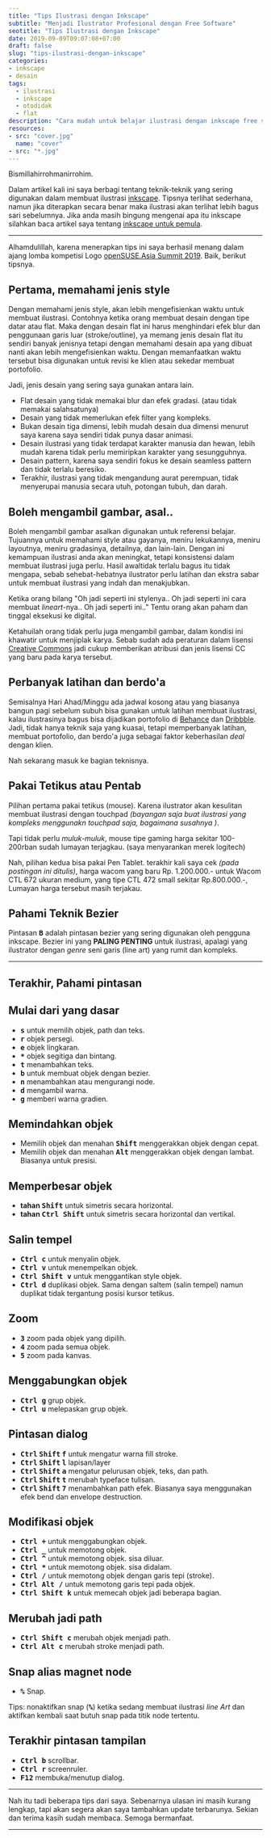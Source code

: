 ```yaml
---
title: "Tips Ilustrasi dengan Inkscape"
subtitle: "Menjadi Ilustrator Profesional dengan Free Software"
seotitle: "Tips Ilustrasi dengan Inkscape"
date: 2019-09-09T09:07:08+07:00
draft: false
slug: "tips-ilustrasi-dengan-inkscape"
categories:
- inkscape
- desain
tags:
  - ilustrasi
  - inkscape
  - otodidak
  - flat
description: "Cara mudah untuk belajar ilustrasi dengan inkscape free software."
resources:
- src: "cover.jpg"
  name: "cover"
- src: "*.jpg"
---
```


Bismillahirrohmanirrohim.

Dalam artikel kali ini saya berbagi tentang teknik-teknik yang sering digunakan dalam membuat ilustrasi [inkscape]. Tipsnya terlihat sederhana, namun jika diterapkan secara benar maka ilustrasi akan terlihat lebih bagus sari sebelumnya. Jika anda masih bingung mengenai apa itu inkscape silahkan baca artikel saya tentang [inkscape untuk pemula](/inkscape-untuk-pemula).

***

Alhamdulillah, karena menerapkan tips ini saya berhasil menang dalam ajang lomba kompetisi Logo [openSUSE.Asia Summit 2019](https://news.opensuse.org/2019/07/09/opensuse-asia-summit-2019-logo-competition-winner/). Baik, berikut tipsnya.

## **Pertama, memahami jenis style**

Dengan memahami jenis style, akan lebih mengefisienkan waktu untuk membuat ilustrasi. Contohnya ketika orang membuat desain dengan tipe datar atau flat. Maka dengan desain flat ini harus menghindari efek blur dan penggunaan garis luar (stroke/outline), ya memang jenis desain flat itu sendiri banyak jenisnya tetapi dengan memahami desain apa yang dibuat nanti akan lebih mengefisienkan waktu. Dengan memanfaatkan waktu tersebut bisa digunakan untuk revisi ke klien atau sekedar membuat portofolio.

Jadi, jenis desain yang sering saya gunakan antara lain.

- Flat desain yang tidak memakai blur dan efek gradasi. (atau tidak memakai salahsatunya)
- Desain yang tidak memerlukan efek filter yang kompleks.
- Bukan desain tiga dimensi, lebih mudah desain dua dimensi menurut saya karena saya sendiri tidak punya dasar animasi.
- Desain ilustrasi yang tidak terdapat karakter manusia dan hewan, lebih mudah karena tidak perlu memiripkan karakter yang sesungguhnya.
- Desain pattern, karena saya sendiri fokus ke desain seamless pattern dan tidak terlalu beresiko.
- Terakhir, ilustrasi yang tidak mengandung aurat perempuan, tidak menyerupai manusia secara utuh, potongan tubuh, dan darah.

## **Boleh mengambil gambar, asal..**

Boleh mengambil gambar asalkan digunakan untuk referensi belajar. Tujuannya untuk memahami style atau gayanya, meniru lekukannya, meniru layoutnya, meniru gradasinya, detailnya, dan lain-lain. Dengan ini kemampuan ilustrasi anda akan meningkat, tetapi konsistensi dalam membuat ilustrasi juga perlu. Hasil awaltidak terlalu bagus itu tidak mengapa, sebab sehebat-hebatnya ilustrator perlu latihan dan ekstra sabar untuk membuat ilustrasi yang indah dan menakjubkan.

Ketika orang bilang "Oh jadi seperti ini stylenya.. Oh jadi seperti ini cara membuat *lineart*-nya.. Oh jadi seperti ini.." Tentu orang akan paham dan tinggal eksekusi ke digital.

Ketahuilah orang tidak perlu juga mengambil gambar, dalam kondisi ini khawatir untuk menjiplak karya. Sebab sudah ada peraturan dalam lisensi [Creative Commons](/lisensi-creative-commons) jadi cukup memberikan atribusi dan jenis lisensi CC yang baru pada karya tersebut.

## **Perbanyak latihan dan berdo'a**

Semisalnya Hari Ahad/Minggu ada jadwal kosong atau yang biasanya bangun pagi sebelum subuh bisa gunakan untuk latihan membuat ilustrasi, kalau ilustrasinya bagus bisa dijadikan portofolio di [Behance] dan [Dribbble]. Jadi, tidak hanya teknik saja yang kuasai, tetapi memperbanyak latihan, membuat portofolio, dan berdo'a juga sebagai faktor keberhasilan *deal* dengan klien.

Nah sekarang masuk ke bagian teknisnya.

## **Pakai Tetikus atau Pentab**

Pilihan pertama pakai tetikus (mouse). Karena ilustrator akan kesulitan membuat ilustrasi dengan touchpad *(bayangan saja buat ilustrasi yang kompleks menggunakn touchpad saja, bagaimana susahnya )*.

Tapi tidak perlu *muluk-muluk*, mouse tipe gaming harga sekitar 100-200rban sudah lumayan terjagkau. (saya menyarankan merek logitech)

Nah, pilihan kedua bisa pakai Pen Tablet. terakhir kali saya cek *(pada postingan ini ditulis)*, harga wacom yang baru Rp. 1.200.000.- untuk Wacom CTL 672 ukuran medium, yang tipe CTL 472 small sekitar Rp.800.000.-, Lumayan harga tersebut masih terjakau.

## **Pahami Teknik Bezier**

Pintasan **<kbd>B</kbd>** adalah pintasan bezier yang sering digunakan oleh pengguna inkscape. Bezier ini yang **PALING PENTING** untuk ilustrasi, apalagi yang ilustrator dengan *genre* seni garis (line art) yang rumit dan kompleks.

***

## **Terakhir, Pahami pintasan**

## Mulai dari yang dasar

* **<kbd>s</kbd>** untuk memilih objek, path dan teks.
* **<kbd>r</kbd>** objek persegi.
* **<kbd>e</kbd>** objek lingkaran.
* **<kbd>*</kbd>** objek segitiga dan bintang.
* **<kbd>t</kbd>** menambahkan teks.
* **<kbd>b</kbd>** untuk membuat objek dengan bezier.
* **<kbd>n</kbd>** menambahkan atau mengurangi node.
* **<kbd>d</kbd>** mengambil warna.
* **<kbd>g</kbd>** memberi warna gradien.

## Memindahkan objek

* Memilih objek dan menahan **<kbd>Shift</kbd>** menggerakkan objek dengan cepat.
* Memilih objek dan menahan **<kbd>Alt</kbd>** menggerakkan objek dengan lambat. Biasanya untuk presisi.

## Memperbesar objek

* **tahan <kbd>Shift<kbd>** untuk simetris secara horizontal.
* **tahan <kbd><kbd>Ctrl</kbd> <kbd>Shift</kbd></kbd>** untuk simetris secara horizontal dan vertikal.

## Salin tempel

* **<kbd><kbd>Ctrl</kbd> <kbd>c</kbd></kbd>** untuk menyalin objek.
* **<kbd><kbd>Ctrl</kbd> <kbd>v</kbd></kbd>** untuk menempelkan objek.
* **<kbd><kbd>Ctrl</kbd> <kbd>Shift</kbd> v</kbd></kbd>** untuk menggantikan style objek.
* **<kbd><kbd>Ctrl</kbd> <kbd>d</kbd></kbd>** duplikasi objek. Sama dengan saltem (salin tempel) namun duplikat tidak tergantung posisi kursor tetikus.

## Zoom

* **<kbd>3</kbd>** zoom pada objek yang dipilih.
* **<kbd>4</kbd>** zoom pada semua objek.
* **<kbd>5</kbd>** zoom pada kanvas.

## Menggabungkan objek

* **<kbd><kbd>Ctrl</kbd> <kbd>g</kbd>** grup objek.
* **<kbd><kbd>Ctrl</kbd> <kbd>u</kbd>** melepaskan grup objek.

## Pintasan dialog

* **<kbd>Ctrl</kbd> <kbd>Shift</kbd> <kbd>f</kbd></kbd>** untuk mengatur warna fill stroke.
* **<kbd>Ctrl</kbd> <kbd>Shift</kbd> <kbd>l</kbd></kbd>** lapisan/layer
* **<kbd>Ctrl</kbd> <kbd>Shift</kbd> <kbd>a</kbd></kbd>** mengatur pelurusan objek, teks, dan path.
* **<kbd>Ctrl</kbd> <kbd>Shift</kbd> <kbd>t</kbd></kbd>** merubah typeface tulisan.
* **<kbd>Ctrl</kbd> <kbd>Shift</kbd> <kbd>7</kbd></kbd>** menambahkan path efek. Biasanya saya menggunakan efek bend dan envelope destruction.

## Modifikasi objek

* **<kbd><kbd>Ctrl</kbd> <kbd>+</kbd></kbd>** untuk menggabungkan objek.
* **<kbd><kbd>Ctrl</kbd> <kbd>_</kbd></kbd>** untuk memotong objek.
* **<kbd><kbd>Ctrl</kbd> <kbd>^</kbd></kbd>** untuk memotong objek. sisa diluar.
* **<kbd><kbd>Ctrl</kbd> <kbd>*</kbd></kbd>** untuk memotong objek. sisa didalam.
* **<kbd><kbd>Ctrl</kbd> <kbd>/</kbd></kbd>** untuk memotong objek dengan garis tepi (stroke).
* **<kbd><kbd>Ctrl</kbd> <kbd>Alt</kbd> <kbd>/</kbd></kbd>** untuk memotong garis tepi pada objek.
* **<kbd><kbd>Ctrl</kbd> <kbd>Shift <kbd>k</kbd></kbd>** untuk memecah objek jadi beberapa bagian.

## Merubah jadi path

* **<kbd><kbd>Ctrl</kbd> <kbd>Shift</kbd> <kbd>c</kbd></kbd>** merubah objek menjadi path.
* **<kbd><kbd>Ctrl</kbd> <kbd>Alt</kbd> <kbd>c</kbd></kbd>** merubah stroke menjadi path.

## Snap alias magnet node

* **<kbd>%</kbd>** Snap.

Tips: nonaktifkan snap (**<kbd>%</kbd>**) ketika sedang membuat ilustrasi *line Art* dan aktifkan kembali saat butuh snap pada titik node tertentu.

## Terakhir pintasan tampilan

* **<kbd><kbd>Ctrl <kbd>b</kbd></kbd>** scrollbar.
* **<kbd><kbd>Ctrl <kbd>r</kbd></kbd>** screenruler.
* **<kbd>F12</kbd>** membuka/menutup dialog.

***

Nah itu tadi beberapa tips dari saya. Sebenarnya ulasan ini masih kurang lengkap, tapi akan segera akan saya tambahkan update terbarunya. Sekian dan terima kasih sudah membaca. Semoga bermanfaat.

***

[inkscape]:https:inkscape.org
[behance]:https://www.b.net
[dribbble]:https://www.dribbble.com

